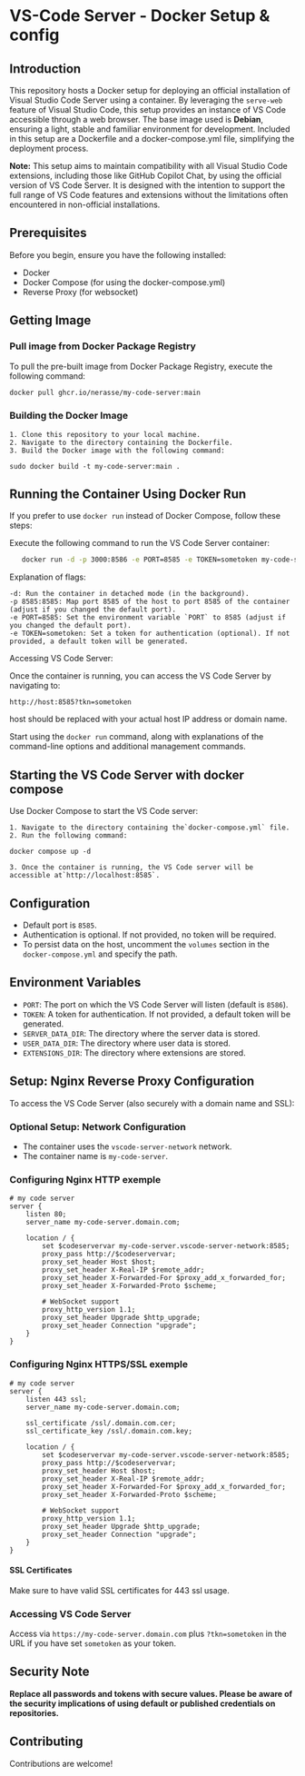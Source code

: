 # VS-Code Server - Docker Setup & config

## Introduction

This repository hosts a Docker setup for deploying an official installation of Visual Studio Code Server using a container. By leveraging the `serve-web` feature of Visual Studio Code, this setup provides an instance of VS Code accessible through a web browser. The base image used is **Debian**, ensuring a light, stable and familiar environment for development. Included in this setup are a Dockerfile and a docker-compose.yml file, simplifying the deployment process.

**Note:** This setup aims to maintain compatibility with all Visual Studio Code extensions, including those like GitHub Copilot Chat, by using the official version of VS Code Server. It is designed with the intention to support the full range of VS Code features and extensions without the limitations often encountered in non-official installations.

## Prerequisites

Before you begin, ensure you have the following installed:

- Docker
- Docker Compose (for using the docker-compose.yml)
- Reverse Proxy (for websocket)

## Getting Image

### Pull image from Docker Package Registry

To pull the pre-built image from Docker Package Registry, execute the following command:

```bash
docker pull ghcr.io/nerasse/my-code-server:main
```

### Building the Docker Image

    1. Clone this repository to your local machine.
    2. Navigate to the directory containing the Dockerfile.
    3. Build the Docker image with the following command:

    sudo docker build -t my-code-server:main .

## Running the Container Using Docker Run

If you prefer to use `docker run` instead of Docker Compose, follow these steps:

   Execute the following command to run the VS Code Server container:

```bash
   docker run -d -p 3000:8586 -e PORT=8585 -e TOKEN=sometoken my-code-server:main
```

Explanation of flags:

    -d: Run the container in detached mode (in the background).
    -p 8585:8585: Map port 8585 of the host to port 8585 of the container (adjust if you changed the default port).
    -e PORT=8585: Set the environment variable `PORT` to 8585 (adjust if you changed the default port).
    -e TOKEN=sometoken: Set a token for authentication (optional). If not provided, a default token will be generated.

Accessing VS Code Server:

Once the container is running, you can access the VS Code Server by navigating to:

```link
http://host:8585?tkn=sometoken
```

host should be replaced with your actual host IP address or domain name.


Start using the `docker run` command, along with explanations of the command-line options and additional management commands.

## Starting the VS Code Server with docker compose

Use Docker Compose to start the VS Code server:

    1. Navigate to the directory containing the`docker-compose.yml` file.
    2. Run the following command:

    docker compose up -d

    3. Once the container is running, the VS Code server will be accessible at`http://localhost:8585`.

## Configuration

- Default port is `8585`.
- Authentication is optional. If not provided, no token will be required.
- To persist data on the host, uncomment the `volumes` section in the `docker-compose.yml` and specify the path.

## Environment Variables

- `PORT`: The port on which the VS Code Server will listen (default is `8586`).
- `TOKEN`: A token for authentication. If not provided, a default token will be generated.
- `SERVER_DATA_DIR`: The directory where the server data is stored.
- `USER_DATA_DIR`: The directory where user data is stored.
- `EXTENSIONS_DIR`: The directory where extensions are stored.

## Setup: Nginx Reverse Proxy Configuration

To access the VS Code Server (also securely with a domain name and SSL):

### Optional Setup: Network Configuration

- The container uses the `vscode-server-network` network.
- The container name is `my-code-server`.

### Configuring Nginx HTTP exemple

```nginx
# my code server
server {
    listen 80;
    server_name my-code-server.domain.com;

    location / {
        set $codeservervar my-code-server.vscode-server-network:8585;
        proxy_pass http://$codeservervar;  
        proxy_set_header Host $host;
        proxy_set_header X-Real-IP $remote_addr;
        proxy_set_header X-Forwarded-For $proxy_add_x_forwarded_for;
        proxy_set_header X-Forwarded-Proto $scheme;

        # WebSocket support
        proxy_http_version 1.1;
        proxy_set_header Upgrade $http_upgrade;
        proxy_set_header Connection "upgrade";
    }
}
```

### Configuring Nginx HTTPS/SSL exemple

```nginx
# my code server
server {
    listen 443 ssl;
    server_name my-code-server.domain.com;

    ssl_certificate /ssl/.domain.com.cer;
    ssl_certificate_key /ssl/.domain.com.key;

    location / {
        set $codeservervar my-code-server.vscode-server-network:8585;
        proxy_pass http://$codeservervar;    
        proxy_set_header Host $host;
        proxy_set_header X-Real-IP $remote_addr;
        proxy_set_header X-Forwarded-For $proxy_add_x_forwarded_for;
        proxy_set_header X-Forwarded-Proto $scheme;

        # WebSocket support
        proxy_http_version 1.1;
        proxy_set_header Upgrade $http_upgrade;
        proxy_set_header Connection "upgrade";
    }
}
```

#### SSL Certificates

Make sure to have valid SSL certificates for 443 ssl usage.

### Accessing VS Code Server

Access via `https://my-code-server.domain.com` plus `?tkn=sometoken` in the URL if you have set `sometoken` as your token.

## Security Note

**Replace all passwords and tokens with secure values. Please be aware of the security implications of using default or published credentials on repositories.**

## Contributing

Contributions are welcome!
